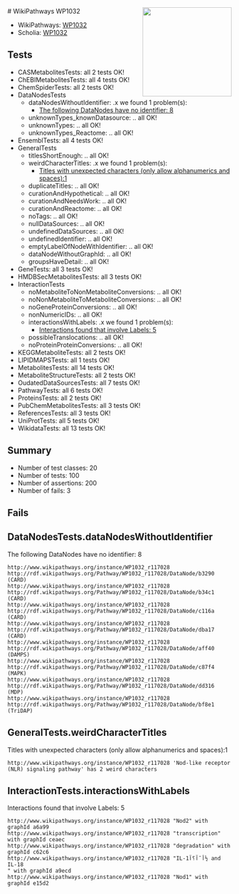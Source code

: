 <img style="float: right; width: 200px" src="https://upload.wikimedia.org/wikipedia/commons/thumb/8/83/Wplogo_with_text_500.png/640px-Wplogo_with_text_500.png" />
# WikiPathways WP1032

* WikiPathways: [WP1032](https://new.wikipathways.org/pathways/WP1032)
* Scholia: [WP1032](https://scholia.toolforge.org/wikipathways/WP1032)
## Tests
* CASMetabolitesTests: all 2 tests OK!
* ChEBIMetabolitesTests: all 4 tests OK!
* ChemSpiderTests: all 2 tests OK!
* DataNodesTests
    * dataNodesWithoutIdentifier: .x we found 1 problem(s):
        * [The following DataNodes have no identifier: 8](#d2d32fa7)
    * unknownTypes_knownDatasource: .. all OK!
    * unknownTypes: .. all OK!
    * unknownTypes_Reactome: .. all OK!
* EnsemblTests: all 4 tests OK!
* GeneralTests
    * titlesShortEnough: .. all OK!
    * weirdCharacterTitles: .x we found 1 problem(s):
        * [Titles with unexpected characters (only allow alphanumerics and spaces):1](#fda87b3f)
    * duplicateTitles: .. all OK!
    * curationAndHypothetical: .. all OK!
    * curationAndNeedsWork: .. all OK!
    * curationAndReactome: .. all OK!
    * noTags: .. all OK!
    * nullDataSources: .. all OK!
    * undefinedDataSources: .. all OK!
    * undefinedIdentifier: .. all OK!
    * emptyLabelOfNodeWithIdentifier: .. all OK!
    * dataNodeWithoutGraphId: .. all OK!
    * groupsHaveDetail: .. all OK!
* GeneTests: all 3 tests OK!
* HMDBSecMetabolitesTests: all 3 tests OK!
* InteractionTests
    * noMetaboliteToNonMetaboliteConversions: .. all OK!
    * noNonMetaboliteToMetaboliteConversions: .. all OK!
    * noGeneProteinConversions: .. all OK!
    * nonNumericIDs: .. all OK!
    * interactionsWithLabels: .x we found 1 problem(s):
        * [Interactions found that involve Labels: 5](#630d267c)
    * possibleTranslocations: .. all OK!
    * noProteinProteinConversions: .. all OK!
* KEGGMetaboliteTests: all 2 tests OK!
* LIPIDMAPSTests: all 1 tests OK!
* MetabolitesTests: all 14 tests OK!
* MetaboliteStructureTests: all 2 tests OK!
* OudatedDataSourcesTests: all 7 tests OK!
* PathwayTests: all 6 tests OK!
* ProteinsTests: all 2 tests OK!
* PubChemMetabolitesTests: all 3 tests OK!
* ReferencesTests: all 3 tests OK!
* UniProtTests: all 5 tests OK!
* WikidataTests: all 13 tests OK!


## Summary

* Number of test classes: 20
* Number of tests: 100
* Number of assertions: 200
* Number of fails: 3

## Fails

<a name="d2d32fa7" />

## DataNodesTests.dataNodesWithoutIdentifier

The following DataNodes have no identifier: 8
```
http://www.wikipathways.org/instance/WP1032_r117028 http://rdf.wikipathways.org/Pathway/WP1032_r117028/DataNode/b3290 (CARD)
http://www.wikipathways.org/instance/WP1032_r117028 http://rdf.wikipathways.org/Pathway/WP1032_r117028/DataNode/b34c1 (CARD)
http://www.wikipathways.org/instance/WP1032_r117028 http://rdf.wikipathways.org/Pathway/WP1032_r117028/DataNode/c116a (CARD)
http://www.wikipathways.org/instance/WP1032_r117028 http://rdf.wikipathways.org/Pathway/WP1032_r117028/DataNode/dba17 (CARD)
http://www.wikipathways.org/instance/WP1032_r117028 http://rdf.wikipathways.org/Pathway/WP1032_r117028/DataNode/aff40 (DAMPS)
http://www.wikipathways.org/instance/WP1032_r117028 http://rdf.wikipathways.org/Pathway/WP1032_r117028/DataNode/c87f4 (MAPK)
http://www.wikipathways.org/instance/WP1032_r117028 http://rdf.wikipathways.org/Pathway/WP1032_r117028/DataNode/dd316 (MDP)
http://www.wikipathways.org/instance/WP1032_r117028 http://rdf.wikipathways.org/Pathway/WP1032_r117028/DataNode/bf8e1 (TriDAP)
```

<a name="fda87b3f" />

## GeneralTests.weirdCharacterTitles

Titles with unexpected characters (only allow alphanumerics and spaces):1
```
http://www.wikipathways.org/instance/WP1032_r117028 'Nod-like receptor (NLR) signaling pathway' has 2 weird characters
```

<a name="630d267c" />

## InteractionTests.interactionsWithLabels

Interactions found that involve Labels: 5
```
http://www.wikipathways.org/instance/WP1032_r117028 "Nod2" with graphId a6a99
http://www.wikipathways.org/instance/WP1032_r117028 "transcription" with graphId ceaec
http://www.wikipathways.org/instance/WP1032_r117028 "degradation" with graphId c62c6
http://www.wikipathways.org/instance/WP1032_r117028 "IL-1أ¯آ؟آ½ and IL-18
" with graphId a9ecd
http://www.wikipathways.org/instance/WP1032_r117028 "Nod1" with graphId e15d2
```

